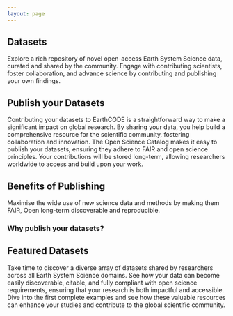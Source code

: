 ```yaml
---
layout: page
---
```

<section class="blue hero">

# Datasets
Explore a rich repository of novel open-access Earth System Science data, curated and shared by the community. Engage with contributing scientists, foster collaboration, and advance science by contributing and publishing your own findings.

</section>
<section class="light-grey">

## Publish your Datasets

Contributing your datasets to EarthCODE is a straightforward way to make a significant impact on global research. By sharing your data, you help build a comprehensive resource for the scientific community, fostering collaboration and innovation. The Open Science Catalog makes it easy to publish your datasets, ensuring they adhere to FAIR and open science principles. Your contributions will be stored long-term, allowing researchers worldwide to access and build upon your work.

</section>
<section class="white">

## Benefits of Publishing 
Maximise the wide use of new science data and methods by making them FAIR, Open long-term discoverable and reproducible.

### Why publish your datasets?

  <esa-cards>
    <esa-card
      icon='<svg width="40" height="40" viewBox="0 0 40 40" fill="none" xmlns="http://www.w3.org/2000/svg"><path d="M19.9987 3.33337C10.7987 3.33337 3.33203 10.8 3.33203 20C3.33203 29.2 10.7987 36.6667 19.9987 36.6667C29.1987 36.6667 36.6654 29.2 36.6654 20C36.6654 10.8 29.1987 3.33337 19.9987 3.33337ZM19.9987 33.3334C12.6487 33.3334 6.66536 27.35 6.66536 20C6.66536 12.65 12.6487 6.66671 19.9987 6.66671C27.3487 6.66671 33.332 12.65 33.332 20C33.332 27.35 27.3487 33.3334 19.9987 33.3334ZM27.6487 12.6334L16.6654 23.6167L12.3487 19.3167L9.9987 21.6667L16.6654 28.3334L29.9987 15L27.6487 12.6334Z" fill="green"/></svg>'
      title="Open Science Compliance"
      description="Align with Open Science requirements from ESA, EC, or data journals to enhance your funding and publication opportunities "
    ></esa-card>
    <esa-card
      icon='<svg width="40" height="40" viewBox="0 0 40 40" fill="none" xmlns="http://www.w3.org/2000/svg"><path d="M19.9987 3.33337C10.7987 3.33337 3.33203 10.8 3.33203 20C3.33203 29.2 10.7987 36.6667 19.9987 36.6667C29.1987 36.6667 36.6654 29.2 36.6654 20C36.6654 10.8 29.1987 3.33337 19.9987 3.33337ZM19.9987 33.3334C12.6487 33.3334 6.66536 27.35 6.66536 20C6.66536 12.65 12.6487 6.66671 19.9987 6.66671C27.3487 6.66671 33.332 12.65 33.332 20C33.332 27.35 27.3487 33.3334 19.9987 33.3334ZM27.6487 12.6334L16.6654 23.6167L12.3487 19.3167L9.9987 21.6667L16.6654 28.3334L29.9987 15L27.6487 12.6334Z" fill="green"/></svg>'
      title="Persistent Storage"
      description="Secure and sustainable storage for your research outcomes beyond projects lifetime"
    ></esa-card>
    <esa-card
      icon='<svg width="40" height="40" viewBox="0 0 40 40" fill="none" xmlns="http://www.w3.org/2000/svg"><path d="M19.9987 3.33337C10.7987 3.33337 3.33203 10.8 3.33203 20C3.33203 29.2 10.7987 36.6667 19.9987 36.6667C29.1987 36.6667 36.6654 29.2 36.6654 20C36.6654 10.8 29.1987 3.33337 19.9987 3.33337ZM19.9987 33.3334C12.6487 33.3334 6.66536 27.35 6.66536 20C6.66536 12.65 12.6487 6.66671 19.9987 6.66671C27.3487 6.66671 33.332 12.65 33.332 20C33.332 27.35 27.3487 33.3334 19.9987 33.3334ZM27.6487 12.6334L16.6654 23.6167L12.3487 19.3167L9.9987 21.6667L16.6654 28.3334L29.9987 15L27.6487 12.6334Z" fill="green"/></svg>'
      title="Public Sharing"
      description="Make your research discoverable by others, increase visibility of your research by making them open to broad scientific community"
    ></esa-card>
  </esa-cards>

</section>
<section class="light-grey">

## Featured Datasets

Take time to discover a diverse array of datasets shared by researchers across all Earth System Science domains. See how your data can become easily discoverable, citable, and fully compliant with open science requirements, ensuring that your research is both impactful and accessible. Dive into the first complete examples and see how these valuable resources can enhance your studies and contribute to the global scientific community.

  <esa-cards>
    <esa-card
      tag="Dataset"
      title="HYDROCOASTAL Final Product"
      description="L2 along-track re-tracked product"
      link="https://opensciencedata.esa.int/products/l2-along-track-re-tracked-s3-c2-final-hydrocoastal/collection"
      action="Access"
    ></esa-card>
    <esa-card
      tag="Dataset"
      title="SeasFire Cube"
      description="A Global Dataset for Seasonal Fire Modeling in the Earth System"
      link="https://opensciencedata.esa.int/products/seasfire-cube/collection"
      action="Access"
    ></esa-card>
    <esa-card
      tag="Dataset"
      title="The extrAIM dataset"
      description="A merged satellite-based daily precipitation dataset for the Mediterranean region"
      link="https://opensciencedata.esa.int/products/extraim-daily-precipitation/collection"
      action="Access"
    ></esa-card>
  </esa-cards>

</section>
